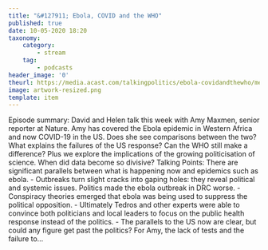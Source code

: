 ```yaml
---
title: "&#127911; Ebola, COVID and the WHO"
published: true
date: 10-05-2020 18:20
taxonomy:
    category:
        - stream
    tag:
        - podcasts
header_image: '0'
theurl: https://media.acast.com/talkingpolitics/ebola-covidandthewho/media.mp3
image: artwork-resized.png
template: item
--- 
```

Episode summary: David and Helen talk this week with Amy Maxmen, senior reporter at Nature. Amy has covered the Ebola epidemic in Western Africa and now COVID-19 in the US. Does she see comparisons between the two? What explains the failures of the US response? Can the WHO still make a difference? Plus we explore the implications of the growing politicisation of science. When did data become so divisive? Talking Points: There are significant parallels between what is happening now and epidemics such as ebola. - Outbreaks turn slight cracks into gaping holes: they reveal political and systemic issues. Politics made the ebola outbreak in DRC worse. - Conspiracy theories emerged that ebola was being used to suppress the political opposition. - Ultimately Tedros and other experts were able to convince both politicians and local leaders to focus on the public health response instead of the politics. - The parallels to the US now are clear, but could any figure get past the politics? For Amy, the lack of tests and the failure to…
